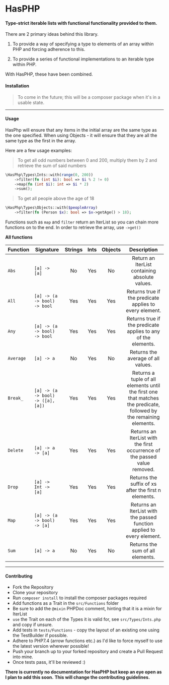 # HasPHP

#### Type-strict iterable lists with functional functionality provided to them.

There are 2 primary ideas behind this library.

1. To provide a way of specifying a type to elements of an array within PHP and forcing adherence to this.

2. To provide a series of functional implementations to an iterable type within PHP.

With HasPHP, these have been combined.

#### Installation
> To come in the future; this will be a composer package when it's in a usable state.

---

#### Usage
HasPhp will ensure that any items in the initial array are the same type as the one
specified. When using Objects - it will ensure that they are all the same type
as the first in the array.

Here are a few usage examples:

> To get all odd numbers between 0 and 200, multiply them by 2 and
> retrieve the sum of said numbers

```php
\HasPhp\Types\Ints::with(range(0, 200))
    ->filter(fn (int $i): bool => $i % 2 != 0)
    ->map(fn (int $i): int => $i * 2)
    ->sum();
```

> To get all people above the age of 18
```php
\HasPhp\Types\Objects::with($peopleArray)
    ->filter(fn (Person $x): bool => $x->getAge() > 18);
```

Functions such as `map` and `filter` return an IterList so you can chain more
functions on to the end. In order to retrieve the array, use `->get()`

**All functions**

| Function  | Signature                          | Strings | Ints | Objects | Description |
| --------- | ---------------------------------- | :-----: | :--: | :-----: | :---------: |
| `Abs`     | `[a] -> [a] `                      | No      | Yes  | No      | Return an IterList containing absolute values. |
| `All`     | `[a] -> (a -> bool) -> bool`       | Yes     | Yes  | Yes     | Returns true if the predicate applies to every element. |
| `Any`     | `[a] -> (a -> bool) -> bool`       | Yes     | Yes  | Yes     | Returns true if the predicate applies to any of the elements. |
| `Average` | `[a] -> a`                         | No      | Yes  | No      | Returns the average of all values. |
| `Break_`  | `[a] -> (a -> bool) -> ([a], [a])` | Yes     | Yes  | Yes     | Returns a tuple of all elements until the first one that matches the predicate, followed by the remaining elements. |
| `Delete`  | `[a] -> a -> [a]`                  | Yes     | Yes  | Yes     | Returns an IterList with the first occurrence of the passed value removed. |
| `Drop`    | `[a] -> Int -> [a]`                | Yes     | Yes  | Yes     | Returns the suffix of xs after the first n elements. |
| `Map`     | `[a] -> (a -> bool) -> [a]`        | Yes     | Yes  | Yes     | Returns an IterList with the passed function applied to every element. |
| `Sum`     | `[a] -> a`                         | No      | Yes  | No      | Returns the sum of all elements. |

---

#### Contributing
- Fork the Repository
- Clone your repository
- Run `composer install` to install the composer packages required
- Add functions as a Trait in the `src/Functions` folder
- Be sure to add the `@mixin` PHPDoc comment, hinting that it is a mixin for IterList
- `use` the Trait on each of the Types it is valid for, see `src/Types/Ints.php` and copy if unsure.
- Add tests in `tests/Functions` - copy the layout of an existing one using the TestBuilder if possible.
- Adhere to PHP7.4 (arrow functions etc.) as I'd like to force myself to use the latest version wherever possible!
- Push your branch up to your forked repository and create a Pull Request into mine.
- Once tests pass, it'll be reviewed :)

**There is currently no documentation for HasPHP but keep an eye open as I plan to add this soon.**
**This will change the contributing guidelines.**

